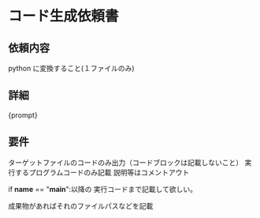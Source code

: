 # コード生成依頼書

## 依頼内容

python に変換すること(１ファイルのみ)

## 詳細

{prompt}

## 要件

ターゲットファイルのコードのみ出力（コードブロックは記載しないこと）
実行するプログラムコードのみ記載
説明等はコメントアウト

if **name** == "**main**":以降の
実行コードまで記載して欲しい。

成果物があればそれのファイルパスなどを記載
